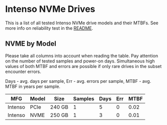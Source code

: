 Intenso NVMe Drives
===================

This is a list of all tested Intenso NVMe drive models and their MTBFs. See more
info on reliability test in the [README](https://github.com/linuxhw/SMART).

NVME by Model
------------

Please take all columns into account when reading the table. Pay attention on the
number of tested samples and power-on days. Simultaneous high values of both MTBF
and errors are possible if only rare drives in the subset encounter errors.

Days - avg. days per sample,
Err  - avg. errors per sample,
MTBF - avg. MTBF in years per sample.

| MFG       | Model              | Size   | Samples | Days  | Err   | MTBF |
|-----------|--------------------|--------|---------|-------|-------|------|
| Intenso   | PCIe               | 240 GB | 1       | 5     | 0     | 0.02   |
| Intenso   | NVME               | 250 GB | 1       | 3     | 0     | 0.01   |
